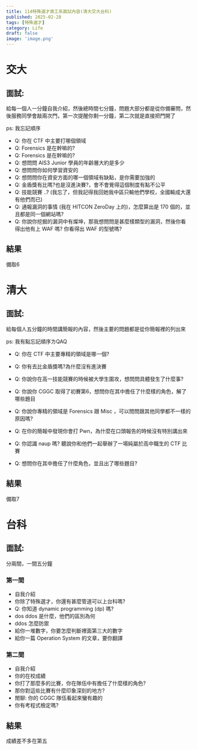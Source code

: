 ```yaml
---
title: 114特殊選才資工系面試內容(清大交大台科)
published: 2025-02-28
tags: [特殊選才]
category: Life
draft: false
image: 'image.png'
---
```


# 交大

## 面試:

給每一個人一分鐘自我介紹，然後總時間七分鐘，問題大部分都是從你備審問，然後服務同學會敲兩次門，第一次提醒你剩一分鐘，第二次就是直接把門開了

ps: 我忘記順序

- Q: 你在 CTF 中主要打哪個領域
- Q: Forensics 是在幹嘛的?
- Q: Forensics 是在幹嘛的?
- Q: 想問問 AIS3 Junior 學員的年齡層大約是多少
- Q: 想問問你如何學習資安的
- Q: 想問問你在資安方面的哪一個領域有缺點，是你需要加強的
- Q: 金盾獎有比嗎?也是沒進決賽?，會不會覺得這個制度有點不公平
- Q: 技能競賽 ..? (我忘了，但我記得我回她我中區只輸他們學校，全國輸成大還有他們而已)
- Q: 通報漏洞的事情 (我在 HITCON ZeroDay 上的)，怎麼算出是 170 個的，並且都是同一個網站嗎?
- Q: 你說你挖掘的漏洞中有燦坤，那我想問問是甚麼樣類型的漏洞，然後你看得出他有上 WAF 嗎? 你看得出 WAF 的型號嗎?

## 結果

備取6

# 清大

## 面試:

給每個人五分鐘的時間講簡報的內容，然後主要的問題都是從你簡報裡的列出來


ps: 我有點忘記順序ㄌQAQ

- Q: 你在 CTF 中主要專精的領域是哪一個?

- Q: 你有去比金盾獎嗎?為什麼沒有進決賽

- Q: 你說你在高一技能競賽的時候被大學生圍攻，想問問具體發生了什麼事?

- Q: 你說你 CGGC 取得了初賽第6，想問你在其中擔任了什麼樣的角色，解了哪些題目

- Q: 你說你專精的領域是 Forensics 跟 Misc ，可以問問跟其他同學都不一樣的原因嗎?

- Q: 在你的簡報中發現你會打 Pwn，為什麼在口頭報告的時候沒有特別講出來

- Q: 你認識 naup 嗎? 聽說你和他們一起舉辦了一場純屬於高中職生的 CTF 比賽

- Q: 想問你在其中擔任了什麼角色，並且出了哪些題目?

## 結果

備取7

# 台科

## 面試:

分兩間，一間五分鐘

### 第一間

- 自我介紹
- 你除了特殊選才，你還有甚麼管道可以上台科嗎?
- Q: 你知道 dynamic programming (dp) 嗎?
- dos ddos 是什麼，他們的區別為何
- ddos 怎麼防禦
- 給你一堆數字，你要怎麼判斷裡面第三大的數字
- 給你一篇 Operation System 的文章，要你翻譯

### 第二間

- 自我介紹
- 你的在校成績
- 你打了那麼多的比賽，你在隊伍中有擔任了什麼樣的角色? 
- 那你對這些比賽有什麼印象深刻的地方?
- 閒聊: 你的 CGGC 隊伍看起來蠻有趣的
- 你有考程式檢定嗎?

## 結果

成績差不多在第五